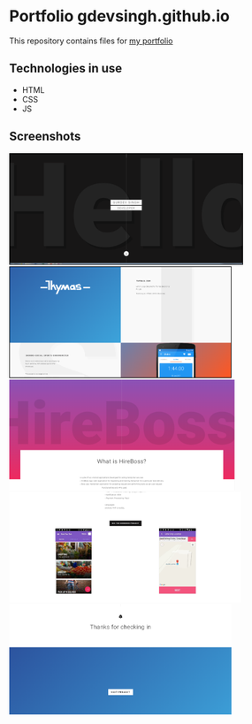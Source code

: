 Portfolio gdevsingh.github.io
===================================

This repository contains files for [my portfolio][1]

[1]: https://gdevsingh.github.io


Technologies in use
--------------------

- HTML
- CSS
- JS

Screenshots
-----------

<img style="border:1px solid black;" src="img/screenshots/scrnsht1.PNG" height="200" alt="Screenshot"/> <img style="border:1px solid black;" src="img/screenshots/scrnsht2.PNG" height="200" alt="Screenshot"/><br>
<img src="img/screenshots/scrnsht3.PNG" height="200" alt="Screenshot"/><img src="img/screenshots/scrnsht4.PNG" height="200" alt="Screenshot"/><br>
<img src="img/screenshots/scrnsht5.PNG" height="200" alt="Screenshot"/>
